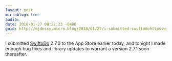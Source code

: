 ```yaml
---
layout: post
microblog: true
audio: 
date: 2018-01-27 00:22:23 -0400
guid: http://mjdescy.micro.blog/2018/01/27/i-submitted-swiftodohttpsswiftodoappcom.html
---
```

I submitted [SwiftoDo](https://swiftodoapp.com) 2.7.0 to the App Store earlier today, and tonight I made enough bug fixes and library updates to warrant a version 2.7.1 soon thereafter.
